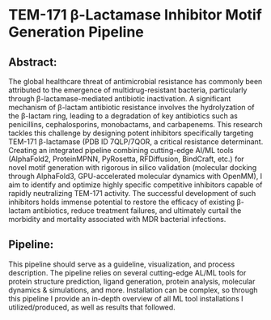 # TEM-171 β-Lactamase Inhibitor Motif Generation Pipeline

## Abstract:
The global healthcare threat of antimicrobial resistance has commonly been attributed to the emergence of multidrug-resistant bacteria, particularly through β-lactamase-mediated antibiotic inactivation. A significant mechanism of β-lactam antibiotic resistance involves the hydrolyzation of the β-lactam ring, leading to a degradation of key antibiotics such as penicillins, cephalosporins, monobactams, and carbapenems. This research tackles this challenge by designing potent inhibitors specifically targeting TEM-171 β-lactamase (PDB ID 7QLP/7QOR, a critical resistance determinant. Creating an integrated pipeline combining cutting-edge AI/ML tools (AlphaFold2, ProteinMPNN, PyRosetta, RFDiffusion, BindCraft, etc.) for novel motif generation with rigorous in silico validation (molecular docking through AlphaFold3, GPU-accelerated molecular dynamics with OpenMM), I aim to identify and optimize highly specific competitive inhibitors capable of rapidly neutralizing TEM-171 activity. The successful development of such inhibitors holds immense potential to restore the efficacy of existing β-lactam antibiotics, reduce treatment failures, and ultimately curtail the morbidity and mortality associated with MDR bacterial infections.

## Pipeline:
This pipeline should serve as a guideline, visualization, and process description. The pipeline relies on several cutting-edge AL/ML tools for protein structure prediction, ligand generation, protein analysis, molecular dynamics & simulations, and more. Installation can be complex, so through this pipeline I provide an in-depth overview of all ML tool installations I utilized/produced, as well as results that followed.  

